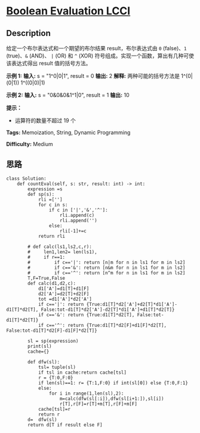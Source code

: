 # [Boolean Evaluation LCCI][title]

## Description

给定一个布尔表达式和一个期望的布尔结果 result，布尔表达式由 `0` (false)、`1` (true)、`&` (AND)、 `|` (OR) 和
`^` (XOR) 符号组成。实现一个函数，算出有几种可使该表达式得出 result 值的括号方法。

**示例 1:**
            **输入:** s = "1^0|0|1", result = 0        **输出:** 2    **解释:**  两种可能的括号方法是    1^(0|(0|1))    1^((0|0)|1)    

**示例 2:**
            **输入:** s = "0&0&0&1^1|0", result = 1        **输出:** 10

**提示：**

  * 运算符的数量不超过 19 个


**Tags:** Memoization, String, Dynamic Programming

**Difficulty:** Medium

## 思路

``` python3
class Solution:
    def countEval(self, s: str, result: int) -> int:
        expression =s
        def sp(s):
            rli =['']
            for c in s:
                if c in ['|','&','^']:
                    rli.append(c)
                    rli.append('')
                else:
                    rli[-1]+=c
            return rli

        # def calc(ls1,ls2,c,r):
        #     len1,len2= len(ls1),
        #     if r==1:
        #         if c=='|': return [n|m for n in ls1 for m in ls2]
        #         if c=='&': return [n&m for n in ls1 for m in ls2]
        #         if c=='^': return [n^m for n in ls1 for m in ls2]
        T,F=True,False
        def calc(d1,d2,c):
            d1['A']=d1[T]+d1[F]
            d2['A']=d2[T]+d2[F]
            tot =d1['A']*d2['A']
            if c=='|': return {True:d1[T]*d2['A']+d2[T]*d1['A']-d1[T]*d2[T], False:tot-d1[T]*d2['A']-d2[T]*d1['A']+d1[T]*d2[T]}
            if c=='&': return {True:d1[T]*d2[T], False:tot-d1[T]*d2[T]}
            if c=='^': return {True:d1[T]*d2[F]+d1[F]*d2[T], False:tot-d1[T]*d2[F]-d1[F]*d2[T]}

        sl = sp(expression)
        print(sl)
        cache={}

        def dfw(sl):
            tsl= tuple(sl)
            if tsl in cache:return cache[tsl]
            r = {T:0,F:0}
            if len(sl)==1: r= {T:1,F:0} if int(sl[0]) else {T:0,F:1} 
            else:
                for i in range(1,len(sl),2):
                    m=calc(dfw(sl[:i]),dfw(sl[i+1:]),sl[i])
                    r[T],r[F]=r[T]+m[T],r[F]+m[F]
            cache[tsl]=r
            return r
        d=  dfw(sl)
        return d[T if result else F]

```

[title]: https://leetcode-cn.com/problems/boolean-evaluation-lcci
